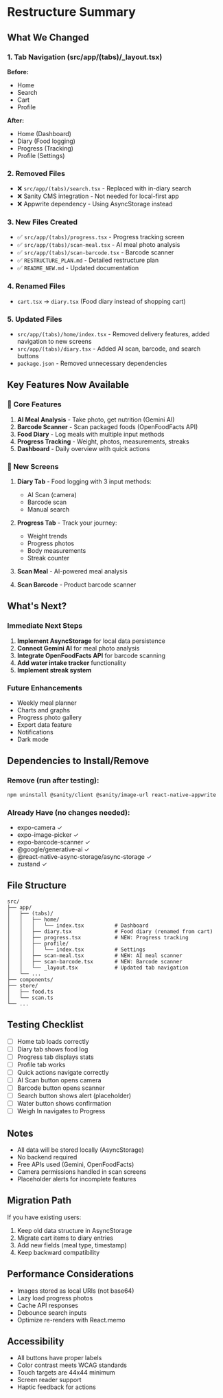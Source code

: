 # Restructure Summary

## What We Changed

### 1. Tab Navigation (src/app/(tabs)/_layout.tsx)
**Before:**
- Home
- Search
- Cart
- Profile

**After:**
- Home (Dashboard)
- Diary (Food logging)
- Progress (Tracking)
- Profile (Settings)

### 2. Removed Files
- ❌ `src/app/(tabs)/search.tsx` - Replaced with in-diary search
- ❌ Sanity CMS integration - Not needed for local-first app
- ❌ Appwrite dependency - Using AsyncStorage instead

### 3. New Files Created
- ✅ `src/app/(tabs)/progress.tsx` - Progress tracking screen
- ✅ `src/app/(tabs)/scan-meal.tsx` - AI meal photo analysis
- ✅ `src/app/(tabs)/scan-barcode.tsx` - Barcode scanner
- ✅ `RESTRUCTURE_PLAN.md` - Detailed restructure plan
- ✅ `README_NEW.md` - Updated documentation

### 4. Renamed Files
- `cart.tsx` → `diary.tsx` (Food diary instead of shopping cart)

### 5. Updated Files
- `src/app/(tabs)/home/index.tsx` - Removed delivery features, added navigation to new screens
- `src/app/(tabs)/diary.tsx` - Added AI scan, barcode, and search buttons
- `package.json` - Removed unnecessary dependencies

## Key Features Now Available

### 🎯 Core Features
1. **AI Meal Analysis** - Take photo, get nutrition (Gemini AI)
2. **Barcode Scanner** - Scan packaged foods (OpenFoodFacts API)
3. **Food Diary** - Log meals with multiple input methods
4. **Progress Tracking** - Weight, photos, measurements, streaks
5. **Dashboard** - Daily overview with quick actions

### 📱 New Screens
1. **Diary Tab** - Food logging with 3 input methods:
   - AI Scan (camera)
   - Barcode scan
   - Manual search

2. **Progress Tab** - Track your journey:
   - Weight trends
   - Progress photos
   - Body measurements
   - Streak counter

3. **Scan Meal** - AI-powered meal analysis
4. **Scan Barcode** - Product barcode scanner

## What's Next?

### Immediate Next Steps
1. **Implement AsyncStorage** for local data persistence
2. **Connect Gemini AI** for meal photo analysis
3. **Integrate OpenFoodFacts API** for barcode scanning
4. **Add water intake tracker** functionality
5. **Implement streak system**

### Future Enhancements
- Weekly meal planner
- Charts and graphs
- Progress photo gallery
- Export data feature
- Notifications
- Dark mode

## Dependencies to Install/Remove

### Remove (run after testing):
```bash
npm uninstall @sanity/client @sanity/image-url react-native-appwrite
```

### Already Have (no changes needed):
- expo-camera ✓
- expo-image-picker ✓
- expo-barcode-scanner ✓
- @google/generative-ai ✓
- @react-native-async-storage/async-storage ✓
- zustand ✓

## File Structure

```
src/
├── app/
│   ├── (tabs)/
│   │   ├── home/
│   │   │   └── index.tsx          # Dashboard
│   │   ├── diary.tsx              # Food diary (renamed from cart)
│   │   ├── progress.tsx           # NEW: Progress tracking
│   │   ├── profile/
│   │   │   └── index.tsx          # Settings
│   │   ├── scan-meal.tsx          # NEW: AI meal scanner
│   │   ├── scan-barcode.tsx       # NEW: Barcode scanner
│   │   └── _layout.tsx            # Updated tab navigation
│   └── ...
├── components/
├── store/
│   ├── food.ts
│   └── scan.ts
└── ...
```

## Testing Checklist

- [ ] Home tab loads correctly
- [ ] Diary tab shows food log
- [ ] Progress tab displays stats
- [ ] Profile tab works
- [ ] Quick actions navigate correctly
- [ ] AI Scan button opens camera
- [ ] Barcode button opens scanner
- [ ] Search button shows alert (placeholder)
- [ ] Water button shows confirmation
- [ ] Weigh In navigates to Progress

## Notes

- All data will be stored locally (AsyncStorage)
- No backend required
- Free APIs used (Gemini, OpenFoodFacts)
- Camera permissions handled in scan screens
- Placeholder alerts for incomplete features

## Migration Path

If you have existing users:
1. Keep old data structure in AsyncStorage
2. Migrate cart items to diary entries
3. Add new fields (meal type, timestamp)
4. Keep backward compatibility

## Performance Considerations

- Images stored as local URIs (not base64)
- Lazy load progress photos
- Cache API responses
- Debounce search inputs
- Optimize re-renders with React.memo

## Accessibility

- All buttons have proper labels
- Color contrast meets WCAG standards
- Touch targets are 44x44 minimum
- Screen reader support
- Haptic feedback for actions
